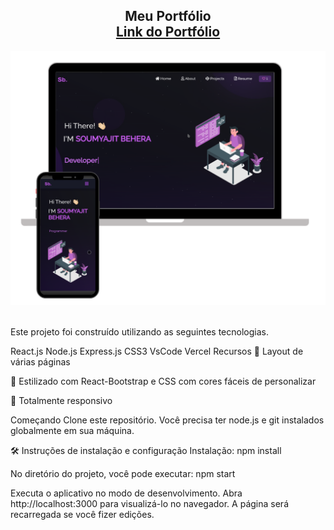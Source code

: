 <h2 align="center">
 Meu Portfólio<br/>
  <a href="https://felipe-buch-portifolio.netlify.app/" target="_blank">Link do Portfólio</a>
</h2>
<div align="center">
  <img alt="Demo" src="./Images/readme-img1.png" />
</div>
<br/>

Este projeto foi construído utilizando as seguintes tecnologias.

React.js
Node.js
Express.js
CSS3
VsCode
Vercel
Recursos
📖 Layout de várias páginas

🎨 Estilizado com React-Bootstrap e CSS com cores fáceis de personalizar

📱 Totalmente responsivo

Começando
Clone este repositório. Você precisa ter node.js e git instalados globalmente em sua máquina.

🛠 Instruções de instalação e configuração
Instalação: 
npm install

No diretório do projeto, você pode executar: npm start

Executa o aplicativo no modo de desenvolvimento.
Abra http://localhost:3000 para visualizá-lo no navegador.
A página será recarregada se você fizer edições.

